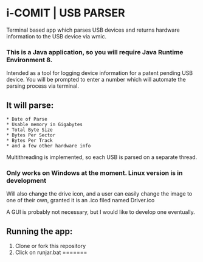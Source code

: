 # i-COMIT | USB PARSER
Terminal based app which parses USB devices and returns hardware information to the USB device via wmic. <br>


### This is a Java application, so you will require Java Runtime Environment 8. <br>


Intended as a tool for logging device information for a patent pending USB device.
You will be prompted to enter a number which will automate the parsing process via terminal.<br>

## It will parse: 
    * Date of Parse
    * Usable memory in Gigabytes
    * Total Byte Size
    * Bytes Per Sector
    * Bytes Per Track
    * and a few other hardware info
    

Multithreading is implemented, so each USB is parsed on a separate thread. <br>

### Only works on Windows at the moment. Linux version is in development<br>

Will also change the drive icon, and a user can easily change the image to one of their own,
granted it is an .ico filed named Driver.ico<br>

A GUI is probably not necessary, but I would like to develop one eventually. <br>

## Running the app:

1. Clone or fork this repository
2. Click on runjar.bat
=======